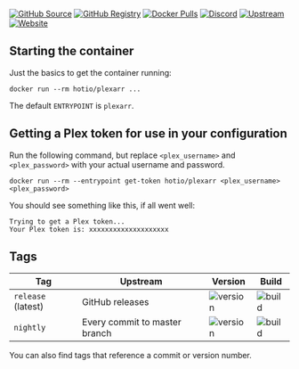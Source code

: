 [![GitHub Source](https://img.shields.io/badge/github-source-ffb64c?style=flat-square&logo=github&logoColor=white&labelColor=757575)](https://github.com/hotio/plexarr)
[![GitHub Registry](https://img.shields.io/badge/github-registry-ffb64c?style=flat-square&logo=github&logoColor=white&labelColor=757575)](https://github.com/users/hotio/packages/container/package/plexarr)
[![Docker Pulls](https://img.shields.io/docker/pulls/hotio/plexarr?color=ffb64c&style=flat-square&label=pulls&logo=docker&logoColor=white&labelColor=757575)](https://hub.docker.com/r/hotio/plexarr)
[![Discord](https://img.shields.io/discord/610068305893523457?style=flat-square&color=ffb64c&label=discord&logo=discord&logoColor=white&labelColor=757575)](https://hotio.dev/discord)
[![Upstream](https://img.shields.io/badge/upstream-project-ffb64c?style=flat-square&labelColor=757575)](https://github.com/l3uddz/plexarr)
[![Website](https://img.shields.io/badge/website-hotio.dev-ffb64c?style=flat-square&labelColor=757575)](https://hotio.dev/containers/plexarr)

## Starting the container

Just the basics to get the container running:

```shell
docker run --rm hotio/plexarr ...
```

The default `ENTRYPOINT` is `plexarr`.

## Getting a Plex token for use in your configuration

Run the following command, but replace `<plex_username>` and `<plex_password>` with your actual username and password.

```shell
docker run --rm --entrypoint get-token hotio/plexarr <plex_username> <plex_password>
```

You should see something like this, if all went well:

```shell
Trying to get a Plex token...
Your Plex token is: xxxxxxxxxxxxxxxxxxxx
```

## Tags

| Tag                | Upstream                      | Version | Build |
| -------------------|-------------------------------|---------|-------|
| `release` (latest) | GitHub releases               | ![version](https://img.shields.io/badge/dynamic/json?color=f5f5f5&style=flat-square&label=&query=%24.version&url=https%3A%2F%2Fraw.githubusercontent.com%2Fhotio%2Fplexarr%2Frelease%2FVERSION.json) | ![build](https://img.shields.io/github/workflow/status/hotio/plexarr/build/release?style=flat-square&label=) |
| `nightly`          | Every commit to master branch | ![version](https://img.shields.io/badge/dynamic/json?color=f5f5f5&style=flat-square&label=&query=%24.version&url=https%3A%2F%2Fraw.githubusercontent.com%2Fhotio%2Fplexarr%2Fnightly%2FVERSION.json) | ![build](https://img.shields.io/github/workflow/status/hotio/plexarr/build/nightly?style=flat-square&label=) |

You can also find tags that reference a commit or version number.
